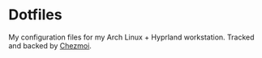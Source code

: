 # Dotfiles

My configuration files for my Arch Linux + Hyprland workstation.
Tracked and backed by [Chezmoi](https://github.com/twpayne/chezmoi).
